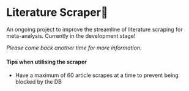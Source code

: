 # Literature Scraper📜
An ongoing project to improve the streamline of literature scraping for meta-analysis. Currently in the development stage! <br>

*Please come back another time for more information.*

#### Tips when utilising the scraper
- Have a maximum of 60 article scrapes at a time to prevent being blocked by the DB <br>
